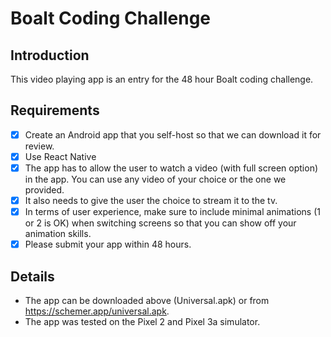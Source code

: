 # Boalt Coding Challenge
## Introduction
This video playing app is an entry for the 48 hour Boalt coding challenge.

## Requirements
- [x] Create an Android app that you self-host so that we can download it for review.
- [x] Use React Native
- [x] The app has to allow the user to watch a video (with full screen option) in the app. You
      can use any video of your choice or the one we provided.
- [x] It also needs to give the user the choice to stream it to the tv.
- [x] In terms of user experience, make sure to include minimal animations (1 or 2 is OK)
      when switching screens so that you can show off your animation skills.
- [x] Please submit your app within 48 hours.

## Details
- The app can be downloaded above (Universal.apk) or from https://schemer.app/universal.apk.
- The app was tested on the Pixel 2 and Pixel 3a simulator.

